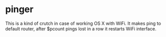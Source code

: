 # pinger
This is a kind of crutch in case of working OS X with WiFi.
It makes ping to default router, after $pcount pings lost in a row it restarts WiFi interface.
